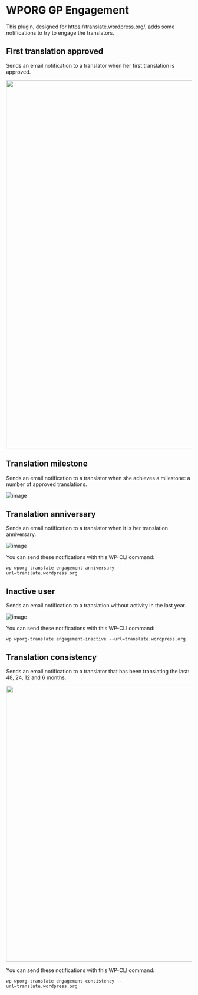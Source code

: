 # WPORG GP Engagement

This plugin, designed for https://translate.wordpress.org/, adds some 
notifications to try to engage the translators.

## First translation approved  

Sends an email notification to a translator when her first translation 
is approved.

<img src="https://github.com/user-attachments/assets/39e5f108-dfc7-40c4-92b6-ffcf80b75dd3" width="1000px">

## Translation milestone

Sends an email notification to a translator when she achieves a milestone:
a number of approved translations.

![image](https://github.com/user-attachments/assets/4ca40c3e-d1eb-4571-8189-695029a2f079)

## Translation anniversary

Sends an email notification to a translator when it is her translation anniversary.

![image](https://github.com/user-attachments/assets/360934aa-0cc4-43a4-97b1-c5ca1f8ac5f3)

You can send these notifications with this WP-CLI command:

```
wp wporg-translate engagement-anniversary --url=translate.wordpress.org
```

## Inactive user

Sends an email notification to a translation without activity in the last year.

![image](https://github.com/user-attachments/assets/3f5e8954-48d5-4877-a3e1-4684bc06f5ab)

You can send these notifications with this WP-CLI command:

```
wp wporg-translate engagement-inactive --url=translate.wordpress.org
```

## Translation consistency

Sends an email notification to a translator that has been translating the last: 48, 24, 12 and 6 months.

<img src="https://github.com/user-attachments/assets/ad8a3b6a-0b21-424c-9852-2e305ff28a39" width="750px">

You can send these notifications with this WP-CLI command:

```
wp wporg-translate engagement-consistency --url=translate.wordpress.org
```
